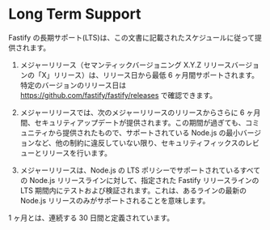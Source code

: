 # Long Term Support

Fastify の長期サポート(LTS)は、この文書に記載されたスケジュールに従って提供されます。

1. メジャーリリース（セマンティックバージョニング X.Y.Z リリースバージョンの「X」リリース）は、リリース日から最低 6 ヶ月間サポートされます。特定のバージョンのリリース日は https://github.com/fastify/fastify/releases で確認できます。

2. メジャーリリースでは、次のメジャーリリースのリリースからさらに 6 ヶ月間、セキュリティアップデートが提供されます。この期間が過ぎても、コミュニティから提供されたもので、サポートされている Node.js の最小バージョンなど、他の制約に違反していない限り、セキュリティフィックスのレビューとリリースを行います。

3. メジャーリリースは、Node.js の LTS ポリシーでサポートされているすべての Node.js リリースラインに対して、指定された Fastify リリースラインの LTS 期間内にテストおよび検証されます。これは、あるラインの最新の Node.js リリースのみがサポートされることを意味します。

1 ヶ月とは、連続する 30 日間と定義されています。
